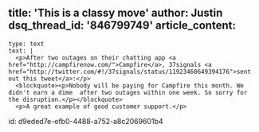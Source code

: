 title: 'This is a classy move'
author: Justin
dsq_thread_id: '846799749'
article_content:
  -
    type: text
    text: |
      <p>After two outages on their chatting app <a href="http://campfirenow.com/">Campfire</a>, 37signals <a href="http://twitter.com/#!/37signals/status/11923460649394176">sent out this tweet</a>:</p>
      <blockquote><p>Nobody will be paying for Campfire this month. We didn't earn a dime  after two outages within one week. So sorry for the disruption.</p></blockquote>
      <p>A great example of good customer support.</p>
      
id: d9eded7e-efb0-4488-a752-a8c2069601b4
